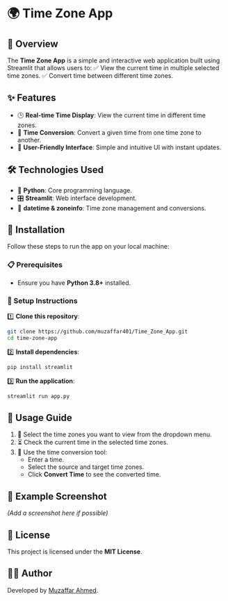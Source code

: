 # 🌍 Time Zone App

## 📌 Overview
The **Time Zone App** is a simple and interactive web application built using Streamlit that allows users to:
✅ View the current time in multiple selected time zones.
✅ Convert time between different time zones.

## ✨ Features
- 🕒 **Real-time Time Display**: View the current time in different time zones.
- 🔄 **Time Conversion**: Convert a given time from one time zone to another.
- 🎨 **User-Friendly Interface**: Simple and intuitive UI with instant updates.

## 🛠 Technologies Used
- 🐍 **Python**: Core programming language.
- 🎛 **Streamlit**: Web interface development.
- 📆 **datetime & zoneinfo**: Time zone management and conversions.

## 🚀 Installation
Follow these steps to run the app on your local machine:

### 📋 Prerequisites
- Ensure you have **Python 3.8+** installed.

### 🔧 Setup Instructions
1️⃣ **Clone this repository**:
   ```bash
   git clone https://github.com/muzaffar401/Time_Zone_App.git
   cd time-zone-app
   ```
2️⃣ **Install dependencies**:
   ```bash
   pip install streamlit
   ```
3️⃣ **Run the application**:
   ```bash
   streamlit run app.py
   ```

## 🎯 Usage Guide
1. 🔽 Select the time zones you want to view from the dropdown menu.
2. ⏳ Check the current time in the selected time zones.
3. 🔄 Use the time conversion tool:
   - Enter a time.
   - Select the source and target time zones.
   - Click **Convert Time** to see the converted time.

## 📸 Example Screenshot
*(Add a screenshot here if possible)*

## 📜 License
This project is licensed under the **MIT License**.

## 👨‍💻 Author
Developed by [Muzaffar Ahmed](https://github.com/muzaffar401).

